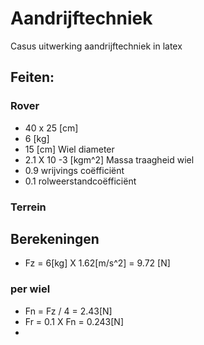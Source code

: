 # Aandrijftechniek
Casus uitwerking aandrijftechniek in latex



## Feiten:
### Rover
- 40 x 25 [cm]
- 6 [kg]
- 15 [cm] Wiel diameter
- 2.1 X 10 -3 [kgm^2] Massa traagheid wiel
- 0.9 wrijvings coëfficiënt
- 0.1 rolweerstandcoëfficiënt

### Terrein

## Berekeningen
- Fz = 6[kg] X 1.62[m/s^2] = 9.72 [N]
### per wiel
- Fn = Fz / 4 = 2.43[N]  
- Fr = 0.1 X Fn = 0.243[N]
- 


